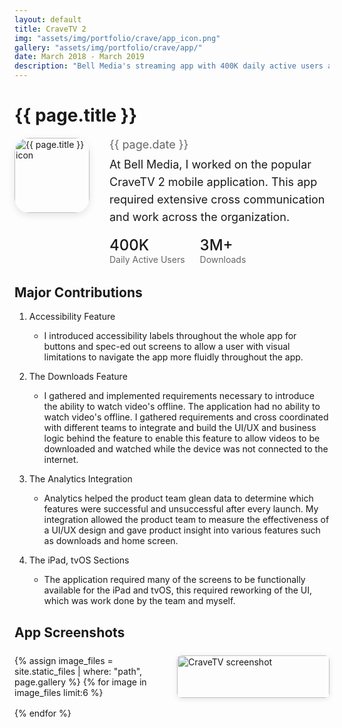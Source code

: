```yaml
---
layout: default
title: CraveTV 2
img: "assets/img/portfolio/crave/app_icon.png"
gallery: "assets/img/portfolio/crave/app/"
date: March 2018 - March 2019
description: "Bell Media's streaming app with 400K daily active users and 3M+ downloads. Led development of offline downloads, accessibility features, and cross-platform support."
---
```


# {{ page.title }}

<div style="display: flex; align-items: flex-start; gap: 32px; margin-bottom: 32px; flex-wrap: wrap;">
  <img src="{{ page.img | relative_url }}" alt="{{ page.title }} icon" style="width: 120px; height: 120px; object-fit: contain; border-radius: 24px; box-shadow: 0 4px 12px rgba(0,0,0,0.1);">
  <div style="flex: 1; min-width: 300px;">
    <div style="font-size: 18px; color: rgba(0,0,0,0.6); margin-bottom: 8px;">{{ page.date }}</div>
    <p style="font-size: 18px; line-height: 28px; margin: 0;">At Bell Media, I worked on the popular CraveTV 2 mobile application. This app required extensive cross communication and work across the organization.</p>
    <div style="margin-top: 16px; display: flex; gap: 24px;">
      <div>
        <div style="font-size: 24px; font-weight: 500; color: var(--md-primary);">400K</div>
        <div style="font-size: 14px; color: rgba(0,0,0,0.6);">Daily Active Users</div>
      </div>
      <div>
        <div style="font-size: 24px; font-weight: 500; color: var(--md-primary);">3M+</div>
        <div style="font-size: 14px; color: rgba(0,0,0,0.6);">Downloads</div>
      </div>
    </div>
  </div>
</div>

## Major Contributions

1. Accessibility Feature
	+ I introduced accessibility labels throughout the whole app for buttons and spec-ed out screens to allow a user with visual limitations to navigate the app more fluidly throughout the app. 

2. The Downloads Feature
	+ I gathered and implemented requirements necessary to introduce the ability to watch video's offline. The application had no ability to watch video's offline. I gathered requirements and cross coordinated with different teams to integrate and build the UI/UX and business logic behind the feature to enable this feature to allow videos to be downloaded and watched while the device was not connected to the internet.

3. The Analytics Integration
	+ Analytics helped the product team glean data to determine which features were successful and unsuccessful after every launch. My integration allowed the product team to measure the effectiveness of a UI/UX design and gave product insight into various features such as downloads and home screen. 

4. The iPad, tvOS Sections 
	+ The application required many of the screens to be functionally available for the iPad and tvOS, this required reworking of the UI, which was work done by the team and myself.

## App Screenshots

<style>
  .app-gallery {
    display: grid;
    grid-template-columns: repeat(auto-fill, minmax(200px, 1fr));
    gap: 16px;
    margin: 24px 0;
  }
  
  .app-gallery img {
    width: 100%;
    border-radius: 8px;
    box-shadow: 0 2px 8px rgba(0,0,0,0.1);
    transition: transform 0.3s;
  }
  
  .app-gallery img:hover {
    transform: scale(1.05);
    box-shadow: 0 4px 16px rgba(0,0,0,0.2);
  }
</style>

<div class="app-gallery">
  {% assign image_files = site.static_files | where: "path", page.gallery %}
  {% for image in image_files limit:6 %}
    <img src="{{ image.path | relative_url }}" alt="CraveTV screenshot">
  {% endfor %}
</div>


